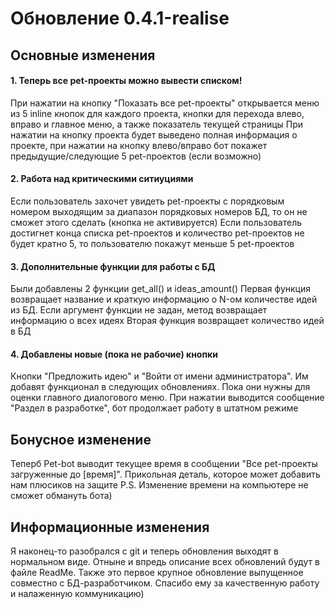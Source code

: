 # Обновление 0.4.1-realise
## Основные изменения
#### 1. Теперь все pet-проекты можно вывести списком!
При нажатии на кнопку "Показать все pet-проекты" открывается меню из 5 inline кнопок для каждого проекта, кнопки для перехода влево, вправо и главное меню, а также показатель текущей страницы
При нажатии на кнопку проекта будет выведено полная информация о проекте, при нажатии на кнопку влево/вправо бот покажет предыдущие/следующие 5 pet-проектов (если возможно)
#### 2. Работа над критическими ситиуциями
Если пользователь захочет увидеть pet-проекты с порядковым номером выходящим за диапазон порядковых номеров БД, то он не сможет этого сделать (кнопка не активируется)
Если пользователь достигнет конца списка pet-проектов и количество pet-проектов не будет кратно 5, то пользователю покажут меньше 5 pet-проектов
#### 3. Дополнительные функции для работы с БД
Были добавлены 2 функции get_all() и ideas_amount()
Первая функция возвращает название и краткую информацию о N-ом количестве идей из БД. Если аргумент функции не задан, метод возвращает информацию о всех идеях
Вторая функция возвращает количество идей в БД
#### 4. Добавлены новые (пока не рабочие) кнопки
Кнопки "Предложить идею" и "Войти от имени администратора". Им добавят функционал в следующих обновлениях. Пока они нужны для оценки главного диалогового меню. 
При нажатии выводится сообщение "Раздел в разработке", бот продолжает работу в штатном режиме
## Бонусное изменение
Теперб Pet-bot выводит текущее время в сообщении "Все pet-проекты загруженные до [время]". Прикольная деталь, которое может добавить нам плюсиков на защите
P.S. Изменение времени на компьютере не сможет обмануть бота)
## Информационные изменения
Я наконец-то разобрался с git и теперь обновления выходят в нормальном виде. Отныне и впредь описание всех обновлений будут в файле ReadMe.
Также это первое крупное обновление выпущенное совместно с БД-разработчиком. Спасибо ему за качественную работу и налаженную коммуникацию)
